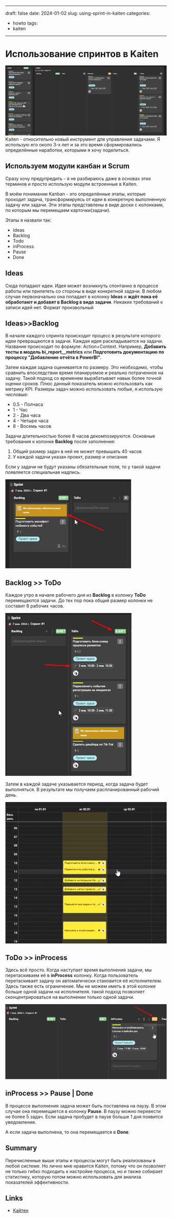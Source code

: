 ______________________________________________________________________

draft: false
date: 2024-01-02
slug: using-sprint-in-kaiten
categories:

- howto
  tags:
- kaiten

______________________________________________________________________

# Использование спринтов в Kaiten

![Kanban-доска в Kaiten](_attachments/24cf574ee3a50b868fc4253a97a29c30.png)
Kaiten - относительно новый инструмент для управления задачами. Я использую его около 3-х лет и за это время сформировались определённые наработки, которыми я хочу поделиться.

<!-- more -->

## Используем модули канбан и Scrum

Сразу хочу предупредить - я не разбираюсь даже в основах этих терминов и просто использую модули встроенные в Kaiten.

В моём понимании Kanban - это определённые этапы, которые проходит задача, трансформируясь от идеи в конкретную выполненную задачу или задачи. Эти этапы представлены в виде доски с колонками, по которым мы перемещаем карточки(задачи).

Этапы я назвали так:

- Ideas
- Backlog
- Todo
- inProcess
- Pause
- Done

## Ideas

Сюда попадают идеи. Идея может возникнуть спонтанно в процессе работы или прилететь со стороны в виде конкретной задачи. В любом случае первоначально она попадает в колонку **Ideas** и **ждёт пока её обработают и добавят в Backlog в виде задачи**. Никаких требований к записи идей нет. Формат произвольный

## Ideas>>Backlog

В начале каждого спринта происходит процесс в результате которого идеи превращаются в задачи. Каждая идея раскладывается на задачи. Название происходит по формуле: Action+Context. Например, **Добавить тесты в модель bi_report\_\_metrics** или **Подготовить документацию по процессу "Добавление отчёта в PowerBI"**.

Затем каждая задача оценивается по размеру. Это необходимо, чтобы сравнить впоследствии время планируемое и реально потраченное на задачу. Такой подход со временем вырабатывает навык более точной оценки сроков. Плюс данный показатель можно использовать как метрику KPI. Размеры задач можно использовать любые, я использую числовые:

- 0.5 - Полчаса
- 1 - Час
- 2 - Два часа
- 4 - Четыре часа
- 8 - Восемь часов

Задачи длительностью более 8 часов декомпозируются. Основные требования к колонке **Backlog** после заполнения:

1. Общий размер задач в ней не может превышать 40 часов
1. У каждой задачи указан проект, размер и описание

Если у задачи не будут указаны обязательные поля, то у такой задачи появляется специальная надпись.

![Backlog в Kaiten](_attachments/883cab5eb4dd14f3872fe50e331ccdb5.png)

## Backlog >> ToDo

Каждое утро в начале рабочего дня из **Backlog** в колонку **ToDo** перемещаются задачи. До тех пор пока общий размер колонки не составит 8 рабочих часов.

![Todo в kaiten](_attachments/d486b34d493ab6f0577679839a4e2c34.png)

Затем в каждой задаче указывается период, когда задача будет выполняться. В результате мы получаем распланированный рабочий день.

![Calendar в kaiten](_attachments/bced937a6f14ec9066f3824c765482c4.png)

## ToDo >> inProcess

Здесь всё просто. Когда наступает время выполнения задачи, мы перетаскиваем её в **inProcess** колонку. Когда пользователь перетаскивает задачу он автоматически становится её исполнителем. Здесь также есть ограничение. Мы не можем иметь в этой колонке больше одной задачи на исполнителя. такой подход позволяет сконцентрироваться на выполнении только одной задачи.

![inProcess](_attachments/44c86f0a5b37ad6abf6bdb28f561885f.png)

## inProcess >> Pause | Done

В процессе выполнения задача может быть поставлена на паузу. В этом случае она перемещается в колонку **Pause**. В паузу можно перевести не более 5 задач. Если задача пробудет в паузе больше 1 дня появится уведомление.

А если задача выполнена, то она перемещается в **Done**.

## Summary

Перечисленные выше этапы и процессы могут быть реализованы в любой системе. Но лично мне нравится Kaiten, потому что он позволяет не только гибко подходить к настройке процесса, но и также собирает статистику, которую потом можно использовать для анализа показателей эффективности.

## Links

- [Кайтен](https://kaiten.ru/)
